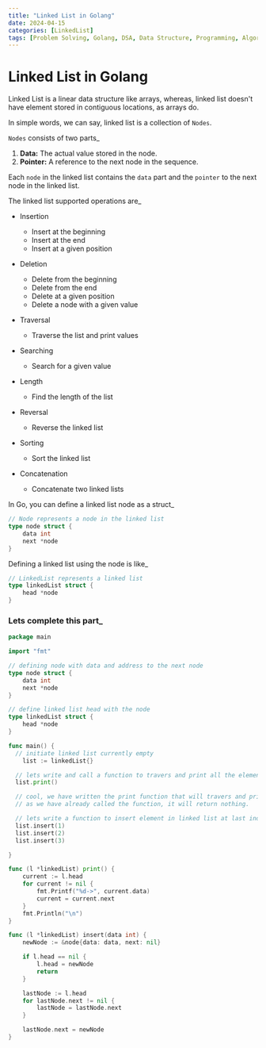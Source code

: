 ```yaml
---
title: "Linked List in Golang"
date: 2024-04-15
categories: [LinkedList]
tags: [Problem Solving, Golang, DSA, Data Structure, Programming, Algorithm, Linked List]
---
```



# Linked List in Golang

Linked List is a linear data structure like arrays, whereas, linked list doesn't have element stored in contiguous locations, as arrays do. 

In simple words, we can say, linked list is a collection of `Nodes`. 

`Nodes` consists of two parts_

1. **Data:** The actual value stored in the node.
2. **Pointer:** A reference to the next node in the sequence.

Each `node` in the linked list contains the `data` part and the `pointer` to the next node in the linked list.

The linked list supported operations are_
- Insertion
  - Insert at the beginning
  - Insert at the end
  - Insert at a given position

- Deletion
  - Delete from the beginning
  - Delete from the end
  - Delete at a given position
  - Delete a node with a given value

- Traversal
  - Traverse the list and print values

- Searching
  - Search for a given value

- Length
  - Find the length of the list

- Reversal
  - Reverse the linked list

- Sorting
  - Sort the linked list

- Concatenation
  - Concatenate two linked lists



In Go, you can define a linked list node as a struct_

```go
// Node represents a node in the linked list
type node struct {
	data int
	next *node
}
```

Defining a linked list using the node is like_
```go
// LinkedList represents a linked list
type linkedList struct {
	head *node
}
```

### Lets complete this part_

```go
package main

import "fmt"

// defining node with data and address to the next node
type node struct {
	data int
	next *node
}

// define linked list head with the node
type linkedList struct {
	head *node
}

func main() {
  // initiate linked list currently empty
	list := linkedList{}

  // lets write and call a function to travers and print all the elements of linked list
  list.print()

  // cool, we have written the print function that will travers and print all linked list elements
  // as we have already called the function, it will return nothing. 

  // lets write a function to insert element in linked list at last index
  list.insert(1)
  list.insert(2)
  list.insert(3)

}

func (l *linkedList) print() {
	current := l.head
	for current != nil {
		fmt.Printf("%d->", current.data)
		current = current.next
	}
	fmt.Println("\n")
}

func (l *linkedList) insert(data int) {
	newNode := &node{data: data, next: nil}

	if l.head == nil {
		l.head = newNode
		return
	}

	lastNode := l.head
	for lastNode.next != nil {
		lastNode = lastNode.next
	}

	lastNode.next = newNode
}

```








